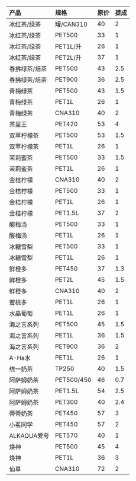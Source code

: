 | 产品          | 规格       | 原价 | 提成 |
| :------------ | :--------- | :--- | :--- |
| 冰红茶/绿茶   | 罐/CAN310  | 40   | 2    |
| 冰红茶/绿茶   | PET500     | 33   | 1    |
| 冰红茶/绿茶   | PET1L/升   | 26   | 1    |
| 冰红茶/绿茶   | PET2L/升   | 37   | 1    |
| 春拂绿茶/焙茶 | PET500     | 43   | 2.5  |
| 春拂绿茶/焙茶 | PET900     | 36   | 2.5  |
| 青梅绿茶      | PET500     | 43   | 1.5  |
| 青梅绿茶      | PET1L      | 26   | 1    |
| 青梅绿茶      | CNA310     | 40   | 2    |
| 茶里王        | PET420     | 53   | 4    |
| 双萃柠檬茶    | PET500     | 53   | 1.5  |
| 双萃柠檬茶    | PET1L      | 26   | 1    |
| 茉莉蜜茶      | PET500     | 33   | 1.5  |
| 茉莉蜜茶      | PET1L      | 26   | 1    |
| 金桔柠檬      | CNA310     | 40   | 2    |
| 金桔柠檬      | PET500     | 33   | 1    |
| 金桔柠檬      | PET1L      | 26   | 1    |
| 金桔柠檬      | PET1.5L    | 37   | 2    |
| 酸梅汤        | PET500     | 33   | 1    |
| 酸梅汤        | PET1L      | 26   | 1    |
| 冰糖雪梨      | PET500     | 33   | 1    |
| 冰糖雪梨      | PET1L      | 26   | 1    |
| 鲜橙多        | PET450     | 37   | 1.3  |
| 鲜橙多        | PET2L      | 45   | 1.5  |
| 鲜橙多        | CNA310     | 40   | 2    |
| 蜜桃多        | PET1L      | 26   | 1    |
| 水晶葡萄      | PET1L      | 26   | 1    |
| 海之言系列    | PET500     | 45   | 1.5  |
| 海之言系列    | PET1L      | 36   | 1.5  |
| 海之言系列    | PET900     | 36   | 2    |
| A-Ha水        | PET1L      | 26   | 1    |
| 统一奶茶      | TP250      | 40   | 1.5  |
| 阿萨姆奶茶    | PET500/450 | 46   | 0.7  |
| 阿萨姆奶茶    | PET1.5L    | 54   | 2.5  |
| 阿萨姆奶茶    | PET300     | 40   | 2.4  |
| 蒂蒂奶茶      | PET450     | 57   | 3    |
| 小茗同学      | PET450     | 57   | 2    |
| ALKAQUA爱夸   | PET570     | 40   | 1    |
| 焕神          | PET500     | 45   | 4    |
| 焕神          | PET1L      | 36   | 3    |
| 仙草          | CNA310     | 72   | 2    |
